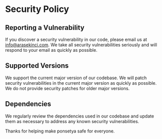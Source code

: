 # Security Policy

## Reporting a Vulnerability
If you discover a security vulnerability in our code, please email us at info@arasekinci.com. We take all security vulnerabilities seriously and will respond to your email as quickly as possible.

## Supported Versions
We support the current major version of our codebase. We will patch security vulnerabilities in the current major version as quickly as possible. We do not provide security patches for older major versions.

## Dependencies
We regularly review the dependencies used in our codebase and update them as necessary to address any known security vulnerabilities.

Thanks for helping make ponsetya safe for everyone.
